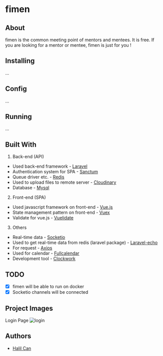 # fimen

## About
fimen is the common meeting point of mentors and mentees. It is free. If you are looking for a mentor or mentee, fimen is just for you !

## Installing
...
## Config
...
## Running
...

## Built With
1. Back-end (API)
  - Used back-end framework - [Laravel](https://laravel.com/)
  - Authentication system for SPA - [Sanctum](https://laravel.com/docs/8.x/sanctum)
  - Queue driver etc. - [Redis](https://redis.io/)
  - Used to upload files to remote server - [Cloudinary](https://cloudinary.com/)
  - Database - [Mysql](https://www.mysql.com/)
2. Front-end (SPA)
  - Used javascript framework on front-end - [Vue.js](https://vuejs.org/)
  - State management pattern on front-end - [Vuex](https://vuex.vuejs.org/)
  - Validate for vue.js - [Vuelidate](https://vuelidate.js.org/)
3. Others
  - Real-time data - [Socketio](https://socket.io/) 
  - Used to get real-time data from redis (laravel package) - [Laravel-echo](https://www.npmjs.com/package/laravel-echo)
  - For request - [Axios](https://www.npmjs.com/package/axios) 
  - Used for calendar - [Fullcalendar](https://fullcalendar.io/)
  - Development tool - [Clockwork](https://github.com/itsgoingd/clockwork) 

## TODO
 - [x] fimen will be able to run on docker
 - [x] Socketio channels will be connected

## Project Images
Login Page
![login](https://github.com/halilcn/mentor-project/blob/main/project-images/giris-yap.PNG)


## Authors
 - [Halil Can](https://github.com/halilcn)
 
 
